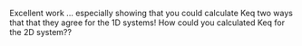 Excellent work ... especially showing that you could calculate Keq two ways that that they agree for the 1D systems!  How could you calculated Keq for the 2D system??
